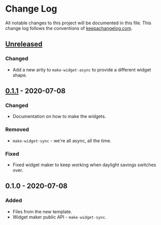 # Change Log
All notable changes to this project will be documented in this file. This change log follows the conventions of [keepachangelog.com](http://keepachangelog.com/).

## [Unreleased]
### Changed
- Add a new arity to `make-widget-async` to provide a different widget shape.

## [0.1.1] - 2020-07-08
### Changed
- Documentation on how to make the widgets.

### Removed
- `make-widget-sync` - we're all async, all the time.

### Fixed
- Fixed widget maker to keep working when daylight savings switches over.

## 0.1.0 - 2020-07-08
### Added
- Files from the new template.
- Widget maker public API - `make-widget-sync`.

[Unreleased]: https://github.com/your-name/coding-challenge/compare/0.1.1...HEAD
[0.1.1]: https://github.com/your-name/coding-challenge/compare/0.1.0...0.1.1
